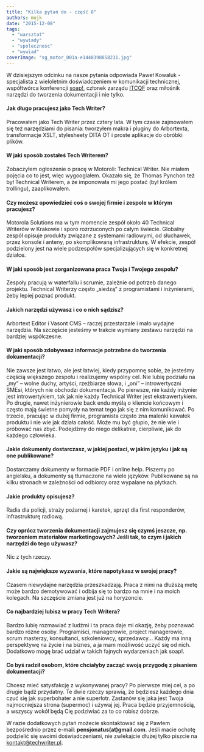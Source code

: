 ```yaml
---
title: "Kilka pytań do - część 8"
authors: mojk
date: "2015-12-08"
tags:
  - "warsztat"
  - "wywiady"
  - "spolecznosc"
  - "wywiad"
coverImage: "sg_motor_001a-e1448398858231.jpg"
---
```


W dzisiejszym odcinku na nasze pytania odpowiada Paweł Kowaluk - specjalista z
wieloletnim doświadczeniem w komunikacji technicznej, współtwórca konferencji
[soap!](http://soapconf.com/), członek zarządu [ITCQF](http://itcqf.org/) oraz
miłośnik narzędzi do tworzenia dokumentacji i nie tylko.

<!--truncate-->

#### Jak długo pracujesz jako Tech Writer?

Pracowałem jako Tech Writer przez cztery lata. W tym czasie zajmowałem się też
narzędziami do pisania: tworzyłem makra i pluginy do Arbortexta, transformacje
XSLT, stylesheety DITA OT i proste aplikacje do obróbki plików.

#### W jaki sposób zostałeś Tech Writerem?

Zobaczyłem ogłoszenie o pracę w Motoroli: Technical Writer. Nie miałem pojęcia
co to jest, więc wygooglałem. Okazało się, że Thomas Pynchon też był Technical
Writerem, a że imponowała mi jego postać (był królem trollingu), zaaplikowałem.

#### Czy możesz opowiedzieć coś o swojej firmie i zespole w którym pracujesz?

Motorola Solutions ma w tym momencie zespół około 40 Technical Writerów w
Krakowie i sporo rozrzuconych po całym świecie. Globalny zespół opisuje produkty
związane z systemami radiowymi, od słuchawek, przez konsole i anteny, po
skomplikowaną infrastrukturę. W efekcie, zespół podzielony jest na wiele
podzespołów specjalizujących się w konkretnej działce.

#### W jaki sposób jest zorganizowana praca Twoja i Twojego zespołu?

Zespoły pracują w waterfallu i scrumie, zależnie od potrzeb danego projektu.
Technical Writerzy często „siedzą” z programistami i inżynierami, żeby lepiej
poznać produkt.

#### Jakich narzędzi używasz i co o nich sądzisz?

Arbortext Editor i Vasont CMS – raczej przestarzałe i mało wydajne narzędzia. Na
szczęście jesteśmy w trakcie wymiany zestawu narzędzi na bardziej współczesne.

#### W jaki sposób zdobywasz informacje potrzebne do tworzenia dokumentacji?

Nie zawsze jest łatwo, ale jest łatwiej, kiedy przypomnę sobie, że jesteśmy
częścią większego zespołu i realizujemy wspólny cel. Nie lubię podziału na „my”
– wolne duchy, artyści, rzeźbiarze słowa, i „oni” – introwertyczni SMEsi,
których nie obchodzi dokumentacja. Po pierwsze, nie każdy inżynier jest
introwertykiem, tak jak nie każdy Technical Writer jest ekstrawertykiem. Po
drugie, nawet inżynierowie back endu myślą o kliencie końcowym i często mają
świetne pomysły na temat tego jak się z nim komunikować. Po trzecie, pracując w
dużej firmie, programista często zna maleńki kawałek produktu i nie wie jak
działa całość. Może mu być głupio, że nie wie i próbować nas zbyć. Podejdźmy do
niego delikatnie, cierpliwie, jak do każdego człowieka.

#### Jakie dokumenty dostarczasz, w jakiej postaci, w jakim języku i jak są one publikowane?

Dostarczamy dokumenty w formacie PDF i online help. Piszemy po angielsku, a
dokumenty są tłumaczone na wiele języków. Publikowane są na kilku stronach w
zależności od odbiorcy oraz wypalane na płytkach.

#### Jakie produkty opisujesz?

Radia dla policji, straży pożarnej i karetek, sprzęt dla first responderów,
infrastrukturę radiową.

#### Czy oprócz tworzenia dokumentacji zajmujesz się czymś jeszcze, np. tworzeniem materiałów marketingowych? Jeśli tak, to czym i jakich narzędzi do tego używasz?

Nic z tych rzeczy.

#### Jakie są największe wyzwania, które napotykasz w swojej pracy?

Czasem niewydajne narzędzia przeszkadzają. Praca z nimi na dłuższą metę może
bardzo demotywować i odbija się to bardzo na mnie i na moich kolegach. Na
szczęście zmiana jest już na horyzoncie.

#### Co najbardziej lubisz w pracy Tech Writera?

Bardzo lubię rozmawiać z ludźmi i ta praca daje mi okazję, żeby poznawać bardzo
różne osoby. Programiści, managerowie, project managerowie, scrum masterzy,
konsultanci, szkoleniowcy, sprzedawcy... Każdy ma inną perspektywę na życie i na
biznes, a ja mam możliwość uczyć się od nich. Dodatkowo mogę brać udział w
takich fajnych wydarzeniach jak soap!.

#### Co byś radził osobom, które chciałyby zacząć swoją przygodę z pisaniem dokumentacji?

Chcesz mieć satysfakcję z wykonywanej pracy? Po pierwsze miej cel, a po drugie
bądź przydatny. Te dwie rzeczy sprawią, że będziesz każdego dnia czuć się jak
superbohater a nie superłotr. Zastanów się jaka jest Twoja najmocniejsza strona
(supermoc) i używaj jej. Praca będzie przyjemnością, a wszyscy wokół będą Cię
podziwiać za to co robisz dobrze.

W razie dodatkowych pytań możecie skontaktować się z Pawłem bezpośrednio przez
e-mail: **pensjonatus(at)gmail.com**. Jeśli macie ochotę podzielić się swoimi
doświadczeniami, nie zwlekajcie dłużej tylko piszcie na
[kontakt@techwriter.pl](mailto:kontakt@techwriter.pl).
